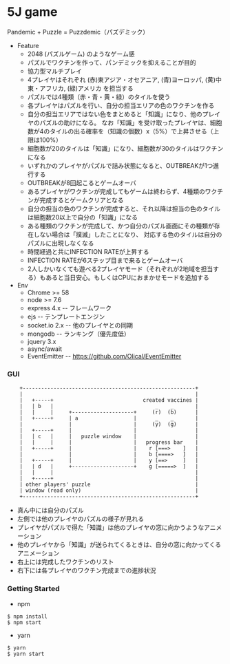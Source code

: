 # 5J game

Pandemic + Puzzle = Puzzdemic（パズデミック）

+ Feature
    - 2048 (パズルゲーム) のようなゲーム感
    - パズルでワクチンを作って、パンデミックを抑えることが目的
    - 協力型マルチプレイ
    - 4プレイヤはそれぞれ (赤)東アジア・オセアニア, (青)ヨーロッパ, (黄)中東・アフリカ, (緑)アメリカ を担当する
    - パズルでは4種類（赤・青・黄・緑）のタイルを使う
    - 各プレイヤはパズルを行い、自分の担当エリアの色のワクチンを作る
    - 自分の担当エリアではない色をまとめると「知識」になり、他のプレイヤのパズルの助けになる。
      なお「知識」を受け取ったプレイヤは、細胞数が4のタイルの出る確率を（知識の個数）x（5%）で上昇させる（上限は100%）
    - 細胞数が20のタイルは「知識」になり、細胞数が30のタイルはワクチンになる
    - いずれかのプレイヤがパズルで詰み状態になると、OUTBREAKが1つ進行する
    - OUTBREAKが8回起こるとゲームオーバ
    - あるプレイヤがワクチンが完成してもゲームは終わらず、4種類のワクチンが完成するとゲームクリアとなる
    - 自分の担当の色のワクチンが完成すると、それ以降は担当の色のタイルは細胞数20以上で自分の「知識」になる
    - ある種類のワクチンが完成して、かつ自分のパズル画面にその種類が存在しない場合は「撲滅」したことになり、
      対応する色のタイルは自分のパズルに出現しなくなる
    - 時間経過と共にINFECTION RATEが上昇する
    - INFECTION RATEが6ステップ目まで来るとゲームオーバ
    - 2人しかいなくても遊べる2プレイヤモード（それぞれが2地域を担当する）もあると当日安心。もしくはCPUにおまかせモードを追加する
+ Env
    - Chrome >= 58
    - node >= 7.6
    - express 4.x -- フレームワーク
    - ejs -- テンプレートエンジン
    - socket.io 2.x -- 他のプレイヤとの同期
    - mongodb -- ランキング（優先度低）
    - jquery 3.x
    - async/await
    - EventEmitter -- https://github.com/Olical/EventEmitter


### GUI

~~~
    +--------------------------------------------------------+
    |                                                        |
    |   +-----+                             created vaccines |
    |   | b   |                                 _    _       |
    |   |     |     +--------------------+     (r)  (b)      |
    |   +-----+     | a                  |      _    _       |
    |               |                    |     (y)  (g)      |
    |   +-----+     |                    |                   |
    |   | c   |     |   puzzle window    |                   |
    |   |     |     |                    |   progress bar    |
    |   +-----+     |                    |    r [===>    ]   |
    |               |                    |    b [====>   ]   |
    |   +-----+     |                    |    y [==>     ]   |
    |   | d   |     +--------------------+    g [=====>  ]   |
    |   |     |                                              |
    |   +-----+                                              |
    | other players' puzzle                                  |
    | window (read only)                                     |
    +--------------------------------------------------------+
~~~

+ 真ん中には自分のパズル
+ 左側では他のプレイヤのパズルの様子が見れる
+ プレイヤがパズルで得た「知識」は他のプレイヤの窓に向かうようなアニメーション
+ 他のプレイヤから「知識」が送られてくるときは、自分の窓に向かってくるアニメーション
+ 右上には完成したワクチンのリスト
+ 右下には各プレイヤのワクチン完成までの進捗状況


### Getting Started
- npm

~~~
$ npm install
$ npm start
~~~

- yarn

~~~
$ yarn
$ yarn start
~~~
